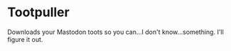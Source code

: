 # Tootpuller

Downloads your Mastodon toots so you can...I don't know...something. I'll figure it out.